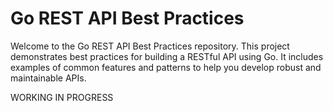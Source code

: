 # Go REST API Best Practices

Welcome to the Go REST API Best Practices repository. This project demonstrates best practices for building a RESTful API using Go. It includes examples of common features and patterns to help you develop robust and maintainable APIs.


WORKING IN  PROGRESS